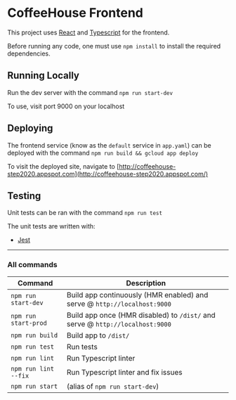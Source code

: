 # CoffeeHouse Frontend

This project uses [React](https://facebook.github.io/react/) and
[Typescript](https://www.typescriptlang.org/) for the frontend. 

Before running any code, one must use `npm install` to install the required dependencies.


## Running Locally
Run the dev server with the command `npm run start-dev`

To use, visit port 9000 on your localhost


## Deploying
The frontend service (know as the `default` service in `app.yaml`) can
be deployed with the command `npm run build && gcloud app deploy`

To visit the deployed site, navigate to
[http://coffeehouse-step2020.appspot.com](http://coffeehouse-step2020.appspot.com/)


## Testing
Unit tests can be ran with the command `npm run test`

The unit tests are written with:
-  [Jest](https://facebook.github.io/jest/)


---
### All commands

Command | Description
--- | ---
`npm run start-dev` | Build app continuously (HMR enabled) and serve @ `http://localhost:9000`
`npm run start-prod` | Build app once (HMR disabled) to `/dist/` and serve @ `http://localhost:9000`
`npm run build` | Build app to `/dist/`
`npm run test` | Run tests
`npm run lint` | Run Typescript linter
`npm run lint --fix` | Run Typescript linter and fix issues
`npm run start` | (alias of `npm run start-dev`)
